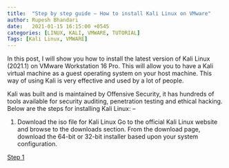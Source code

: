 ```yaml
---
title:  "Step by step guide – How to install Kali Linux on VMware"
author: Rupesh Bhandari
date:   2021-01-15 16:15:00 +0545
categories: [LINUX, KALI, VMWARE, TUTORIAL] 
Tags: [Kali Linux, VMWARE] 
---
```


In this post, I will show you how to install the latest version of Kali Linux (2021.1) on VMware Workstation 16 Pro. This will allow you to have a Kali virtual machine as a guest operating system on your host machine. This way of using Kali is very effective and used by a lot of people. 

Kali was built and is maintained by Offensive Security, it has hundreds of tools available for security auditing, penetration testing and ethical hacking. Below are the steps for installing Kali Linux: –

1. Download the iso file for Kali Linux
Go to the official Kali Linux website and browse to the downloads section. From the download page, download the 64-bit or 32-bit installer based upon your system configuration.

[Step 1](/assets/img/kalionvm/1.jpg)

